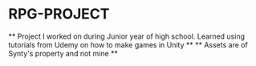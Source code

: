 # RPG-PROJECT
** Project I worked on during Junior year of high school. Learned using tutorials from Udemy on how to make games in Unity **
** Assets are of Synty's property and not mine **
